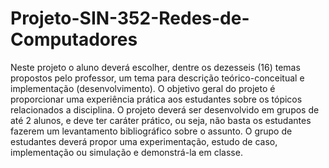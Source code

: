 # Projeto-SIN-352-Redes-de-Computadores
Neste projeto o aluno deverá escolher, dentre os dezesseis (16) temas propostos pelo professor, um tema para descrição teórico-conceitual e implementação (desenvolvimento). O objetivo geral do projeto é proporcionar uma experiência prática aos estudantes sobre os tópicos relacionados a disciplina. O projeto deverá ser desenvolvido em grupos de até 2 alunos, e deve ter caráter prático, ou seja, não basta os estudantes fazerem um levantamento bibliográfico sobre o assunto. O grupo de estudantes deverá propor uma experimentação, estudo de caso, implementação ou simulação e demonstrá-la em classe.
